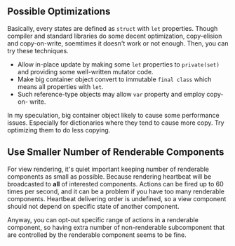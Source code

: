 


Possible Optimizations
----------------------
Basically, every states are defined as `struct` with `let` properties.
Though compiler and standard libraries do some decent optimization, 
copy-elision and copy-on-write, soemtimes it doesn't work or not enough.
Then, you can try these techniques.

- Allow in-place update by making some `let` properties to `private(set)` 
  and providing some well-written mutator code.
- Make big container object convert to immutable `final class` which means
  all properties with `let`. 
- Such reference-type objects may allow `var` property and employ copy-on-
  write. 

In my speculation, big container object likely to cause some performance 
issues. Especially for dictionaries where they tend to cause more copy.
Try optimizing them to do less copying.





Use Smaller Number of Renderable Components
-------------------------------------------
For view rendering, it's quiet important keeping number of renderable 
components as small as possible. Because rendering heartbeat will be 
broadcasted to **all** of interested components. Actions can be fired up 
to 60 times per second, and it can be a problem if you have too many
renderable components. Heartbeat delivering order is undefined, so a 
view component should not depend on specific state of another component.

Anyway, you can opt-out specific range of actions in a renderable 
component, so having extra number of non-renderable subcomponent that 
are controlled by the renderable component seems to be fine.



















